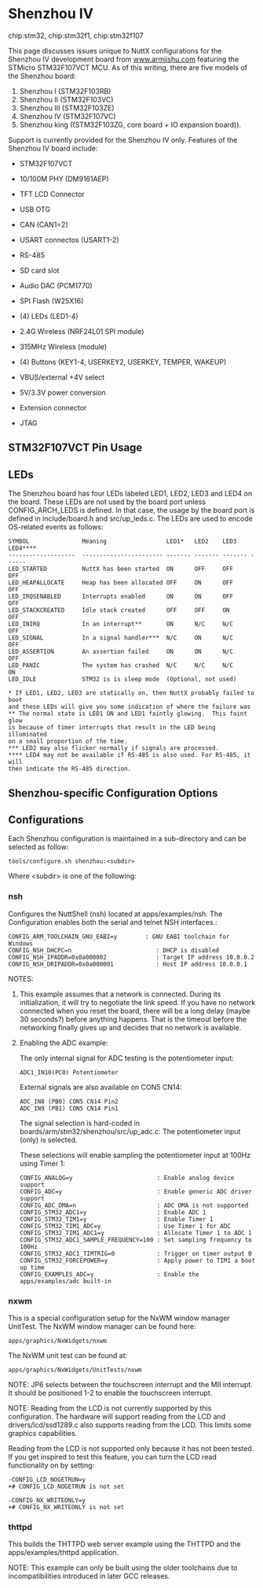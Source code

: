 Shenzhou IV
===========

chip:stm32, chip:stm32f1, chip:stm32f107

This page discusses issues unique to NuttX configurations for the
Shenzhou IV development board from www.armjishu.com featuring the
STMicro STM32F107VCT MCU. As of this writing, there are five models of
the Shenzhou board:

1.  Shenzhou I (STM32F103RB)
2.  Shenzhou II (STM32F103VC)
3.  Shenzhou III (STM32F103ZE)
4.  Shenzhou IV (STM32F107VC)
5.  Shenzhou king ((STM32F103ZG, core board + IO expansion board)).

Support is currently provided for the Shenzhou IV only. Features of the
Shenzhou IV board include:

-   STM32F107VCT

-   10/100M PHY (DM9161AEP)

-   TFT LCD Connector

-   USB OTG

-   CAN (CAN1=2)

-   USART connectos (USART1-2)

-   RS-485

-   SD card slot

-   Audio DAC (PCM1770)

-   SPI Flash (W25X16)

-   (4) LEDs (LED1-4)

-   2.4G Wireless (NRF24L01 SPI module)

-   315MHz Wireless (module)

-   (4) Buttons (KEY1-4, USERKEY2, USERKEY, TEMPER, WAKEUP)

-   VBUS/external +4V select

-   5V/3.3V power conversion

-   Extension connector

-   JTAG

STM32F107VCT Pin Usage
----------------------

LEDs
----

The Shenzhou board has four LEDs labeled LED1, LED2, LED3 and LED4 on
the board. These LEDs are not used by the board port unless
CONFIG\_ARCH\_LEDS is defined. In that case, the usage by the board port
is defined in include/board.h and src/up\_leds.c. The LEDs are used to
encode OS-related events as follows:

    SYMBOL               Meaning                 LED1*   LED2    LED3    LED4****
    -------------------  ----------------------- ------- ------- ------- ------
    LED_STARTED          NuttX has been started  ON      OFF     OFF     OFF
    LED_HEAPALLOCATE     Heap has been allocated OFF     ON      OFF     OFF
    LED_IRQSENABLED      Interrupts enabled      ON      ON      OFF     OFF
    LED_STACKCREATED     Idle stack created      OFF     OFF     ON      OFF
    LED_INIRQ            In an interrupt**       ON      N/C     N/C     OFF
    LED_SIGNAL           In a signal handler***  N/C     ON      N/C     OFF
    LED_ASSERTION        An assertion failed     ON      ON      N/C     OFF
    LED_PANIC            The system has crashed  N/C     N/C     N/C     ON
    LED_IDLE             STM32 is is sleep mode  (Optional, not used)

    * If LED1, LED2, LED3 are statically on, then NuttX probably failed to boot
    and these LEDs will give you some indication of where the failure was
    ** The normal state is LED1 ON and LED1 faintly glowing.  This faint glow
    is because of timer interrupts that result in the LED being illuminated
    on a small proportion of the time.
    *** LED2 may also flicker normally if signals are processed.
    **** LED4 may not be available if RS-485 is also used. For RS-485, it will
    then indicate the RS-485 direction.

Shenzhou-specific Configuration Options
---------------------------------------

Configurations
--------------

Each Shenzhou configuration is maintained in a sub-directory and can be
selected as follow:

    tools/configure.sh shenzhou:<subdir>

Where \<subdir\> is one of the following:

### nsh

Configures the NuttShell (nsh) located at apps/examples/nsh. The
Configuration enables both the serial and telnet NSH interfaces.:

    CONFIG_ARM_TOOLCHAIN_GNU_EABI=y        : GNU EABI toolchain for Windows
    CONFIG_NSH_DHCPC=n                        : DHCP is disabled
    CONFIG_NSH_IPADDR=0x0a000002              : Target IP address 10.0.0.2
    CONFIG_NSH_DRIPADDR=0x0a000001            : Host IP address 10.0.0.1

NOTES:

1.  This example assumes that a network is connected. During its
    initialization, it will try to negotiate the link speed. If you have
    no network connected when you reset the board, there will be a long
    delay (maybe 30 seconds?) before anything happens. That is the
    timeout before the networking finally gives up and decides that no
    network is available.

2.  Enabling the ADC example:

    The only internal signal for ADC testing is the potentiometer input:

        ADC1_IN10(PC0) Potentiometer

    External signals are also available on CON5 CN14:

        ADC_IN8 (PB0) CON5 CN14 Pin2
        ADC_IN9 (PB1) CON5 CN14 Pin1

    The signal selection is hard-coded in
    boards/arm/stm32/shenzhou/src/up\_adc.c: The potentiometer input
    (only) is selected.

    These selections will enable sampling the potentiometer input at
    100Hz using Timer 1:

        CONFIG_ANALOG=y                        : Enable analog device support
        CONFIG_ADC=y                           : Enable generic ADC driver support
        CONFIG_ADC_DMA=n                       : ADC DMA is not supported
        CONFIG_STM32_ADC1=y                    : Enable ADC 1
        CONFIG_STM32_TIM1=y                    : Enable Timer 1
        CONFIG_STM32_TIM1_ADC=y                : Use Timer 1 for ADC
        CONFIG_STM32_TIM1_ADC1=y               : Allocate Timer 1 to ADC 1
        CONFIG_STM32_ADC1_SAMPLE_FREQUENCY=100 : Set sampling frequency to 100Hz
        CONFIG_STM32_ADC1_TIMTRIG=0            : Trigger on timer output 0
        CONFIG_STM32_FORCEPOWER=y              : Apply power to TIM1 a boot up time
        CONFIG_EXAMPLES_ADC=y                  : Enable the apps/examples/adc built-in

### nxwm

This is a special configuration setup for the NxWM window manager
UnitTest. The NxWM window manager can be found here:

    apps/graphics/NxWidgets/nxwm

The NxWM unit test can be found at:

    apps/graphics/NxWidgets/UnitTests/nxwm

NOTE: JP6 selects between the touchscreen interrupt and the MII
interrupt. It should be positioned 1-2 to enable the touchscreen
interrupt.

NOTE: Reading from the LCD is not currently supported by this
configuration. The hardware will support reading from the LCD and
drivers/lcd/ssd1289.c also supports reading from the LCD. This limits
some graphics capabilities.

Reading from the LCD is not supported only because it has not been
tested. If you get inspired to test this feature, you can turn the LCD
read functionality on by setting:

    -CONFIG_LCD_NOGETRUN=y
    +# CONFIG_LCD_NOGETRUN is not set

    -CONFIG_NX_WRITEONLY=y
    +# CONFIG_NX_WRITEONLY is not set

### thttpd

This builds the THTTPD web server example using the THTTPD and the
apps/examples/thttpd application.

NOTE: This example can only be built using the older toolchains due to
incompatibilities introduced in later GCC releases.
